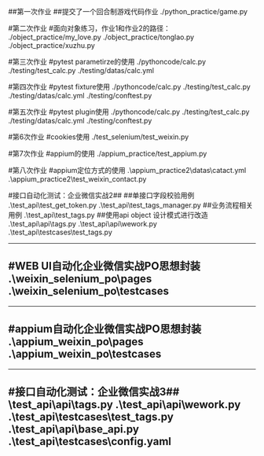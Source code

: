 ##第一次作业
##提交了一个回合制游戏代码作业
./python_practice/game.py

#第二次作业
#面向对象练习，作业1和作业2的路径：
./object_practice/my_love.py
./object_practice/tonglao.py
./object_practice/xuzhu.py

#第三次作业
#pytest parametirze的使用
./pythoncode/calc.py
./testing/test_calc.py
./testing/datas/calc.yml

#第四次作业
#pytest fixture使用
./pythoncode/calc.py
./testing/test_calc.py
./testing/datas/calc.yml
./testing/conftest.py

#第五次作业
#pytest plugin使用
./pythoncode/calc.py
./testing/test_calc.py
./testing/datas/calc.yml
./testing/conftest.py

#第6次作业
#cookies使用
./test_selenium/test_weixin.py

#第7次作业
#appium的使用
./appium_practice/test_appium.py

#第八次作业
#appium定位方式的使用
.\appium_practice2\datas\catact.yml
.\appium_practice2\test_weixin_contact.py


#接口自动化测试：企业微信实战2##
##单接口字段校验用例
.\test_api\test_get_token.py
.\test_api\test_tags_manager.py
##业务流程相关用例
.\test_api\test_tags.py
##使用api object 设计模式进行改造
.\test_api\api\tags.py
.\test_api\api\wework.py
.\test_api\testcases\test_tags.py

-------------------------------
#WEB UI自动化企业微信实战PO思想封装
.\weixin_selenium_po\pages
.\weixin_selenium_po\testcases
-----------------------------
-------------------------------
#appium自动化企业微信实战PO思想封装
.\appium_weixin_po\pages
.\appium_weixin_po\testcases
-----------------------------
-------------------------------
#接口自动化测试：企业微信实战3##
\test_api\api\tags.py
.\test_api\api\wework.py
.\test_api\testcases\test_tags.py
.\test_api\api\base_api.py
.\test_api\testcases\config.yaml
-----------------------------



